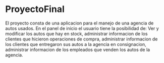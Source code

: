 # ProyectoFinal
El proyecto consta de una aplicacion para el manejo de una agencia de autos usados.
En el panel de inicio el usuario tiene la posibilidad de:
Ver y modificar los autos que hay en stock,
administrar informacion de los clientes que hicieron operaciones de compra,
administrar informacion de los clientes que entregaron sus autos a la agencia en consignacion,
administrar informacion de los empleados que venden los autos de la agencia.
